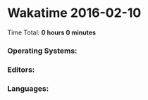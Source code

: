 # Wakatime 2016-02-10

Time Total: **0 hours 0 minutes**

### Operating Systems:

### Editors:

### Languages:

